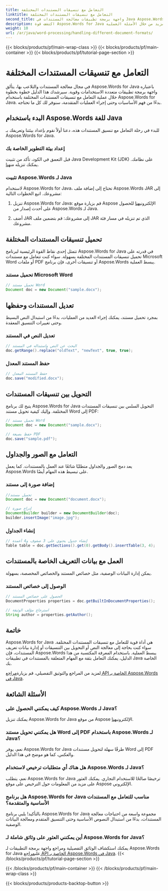```yaml
---
title: التعامل مع تنسيقات المستندات المختلفة
linktitle: التعامل مع تنسيقات المستندات المختلفة
second_title: واجهة برمجة تطبيقات معالجة المستندات في Java Aspose.Words
description: اكتشف قوة Aspose.Words for Java في التعامل مع تنسيقات المستندات المتنوعة. تعلّم تحرير النصوص والتحويلات والمزيد من خلال الأمثلة العملية.
weight: 10
url: /ar/java/word-processing/handling-different-document-formats/
---
```


{{< blocks/products/pf/main-wrap-class >}}
{{< blocks/products/pf/main-container >}}
{{< blocks/products/pf/tutorial-page-section >}}

# التعامل مع تنسيقات المستندات المختلفة


في مجال معالجة المستندات والتلاعب بها، يتألق Aspose.Words for Java باعتباره واجهة برمجة تطبيقات متعددة الاستخدامات وقوية. سيرشدك هذا الدليل خطوة بخطوة خلال عملية التعامل مع تنسيقات المستندات المختلفة باستخدام Aspose.Words for Java. بدءًا من فهم الأساسيات وحتى إجراء العمليات المتقدمة، سنوفر لك كل ما تحتاجه.

## البدء باستخدام Aspose.Words للغة Java

للبدء في رحلة التعامل مع تنسيق المستندات هذه، دعنا أولاً نقوم بإعداد بيئتنا وتعريفك بـ Aspose.Words for Java.

### إعداد بيئة التطوير الخاصة بك

 قبل التعمق في الكود، تأكد من تثبيت Java Development Kit (JDK) على نظامك. يمكنك تنزيله من[هنا](https://www.oracle.com/java/technologies/javase-downloads.html).

### تثبيت Aspose.Words لـ Java

لاستخدام Aspose.Words for Java، تحتاج إلى إضافة ملف Aspose.Words JAR إلى مشروعك. اتبع الخطوات التالية:

1.  تنزيل Aspose.Words for Java: قم بزيارة موقع Aspose الإلكتروني[هنا](https://releases.aspose.com/words/java/) للحصول على أحدث إصدار من Aspose.Words لـ Java.

2. أضف JAR إلى مشروعك: قم بتضمين ملف JAR الذي تم تنزيله في مسار فئة مشروعك.

## تحميل تنسيقات المستندات المختلفة

تتمثل إحدى نقاط القوة الرئيسية لبرنامج Aspose.Words for Java في قدرته على تحميل تنسيقات المستندات المختلفة بسهولة. سواء كنت تتعامل مع مستندات Microsoft Word أو ملفات PDF أو تنسيقات أخرى، فإن برنامج Aspose.Words يبسط العملية.

### تحميل مستند Microsoft Word

```java
// تحميل مستند Word
Document doc = new Document("sample.docx");
```

## تعديل المستندات وحفظها

بمجرد تحميل مستند، يمكنك إجراء العديد من العمليات، بدءًا من استبدال النص البسيط وحتى تغييرات التنسيق المعقدة.

### تعديل النص في المستند

```java
// البحث عن النص واستبداله في المستند
doc.getRange().replace("oldText", "newText", true, true);
```

### حفظ المستند المعدل

```java
// حفظ المستند المعدل
doc.save("modified.docx");
```

## التحويل بين تنسيقات المستندات

يتيح لك برنامج Aspose.Words for Java التحويل السلس بين تنسيقات المستندات المختلفة. وإليك كيفية تحويل مستند Word إلى PDF:

```java
// تحميل مستند Word
Document doc = new Document("sample.docx");

// حفظ بصيغة PDF
doc.save("sample.pdf");
```

## التعامل مع الصور والجداول

يعد دمج الصور والجداول متطلبًا شائعًا عند العمل بالمستندات. كما يعمل Aspose.Words على تبسيط هذه المهام أيضًا.

### إضافة صورة إلى مستند

```java
//تحميل مستند
Document doc = new Document("document.docx");

// إدراج صورة
DocumentBuilder builder = new DocumentBuilder(doc);
builder.insertImage("image.jpg");
```

### إنشاء الجداول

```java
// إنشاء جدول يحتوي على 3 صفوف و4 أعمدة
Table table = doc.getSections().get(0).getBody().insertTable(3, 4);
```

## العمل مع بيانات التعريف الخاصة بالمستندات

يمكن إدارة البيانات الوصفية، مثل خصائص المستند والخصائص المخصصة، بسهولة.

### الوصول إلى خصائص المستند

```java
// الحصول على خصائص المستند
DocumentProperties properties = doc.getBuiltInDocumentProperties();

// استرجاع مؤلف الوثيقة
String author = properties.getAuthor();
```

## خاتمة

Aspose.Words for Java هي أداة قوية للتعامل مع تنسيقات المستندات المختلفة. سواء كنت بحاجة إلى معالجة النص أو التحويل بين التنسيقات أو إدارة بيانات تعريف المستندات، فإن Aspose.Words يبسط العملية. باستخدام المعرفة المكتسبة من هذا الدليل، يمكنك التعامل بثقة مع المهام المتعلقة بالمستندات في تطبيقات Java الخاصة بك.

 لمزيد من المراجع والتوثيق التفصيلي، قم بزيارة[مراجع API الخاصة بـ Aspose.Words في Java](https://reference.aspose.com/words/java/).

## الأسئلة الشائعة

### كيف يمكنني الحصول على Aspose.Words لـ Java؟

 يمكنك تنزيل Aspose.Words for Java من موقع Aspose الإلكتروني[هنا](https://releases.aspose.com/words/java/).

### هل يمكنني تحويل مستند Word إلى PDF باستخدام Aspose.Words لـ Java؟

نعم، يوفر Aspose.Words for Java طرقًا سهلة لتحويل مستندات Word إلى PDF والعكس، كما هو موضح في هذا الدليل.

### هل هناك أي متطلبات ترخيص لاستخدام Aspose.Words لـ Java؟

نعم، يتطلب Aspose.Words for Java ترخيصًا صالحًا للاستخدام التجاري. يمكنك العثور على مزيد من المعلومات حول الترخيص على موقع Aspose الإلكتروني.

### هل برنامج Aspose.Words for Java مناسب للتعامل مع المستندات الأساسية والمتقدمة؟

بالتأكيد! يلبي برنامج Aspose.Words for Java مجموعة واسعة من احتياجات معالجة المستندات، بدءًا من استبدال النصوص الأساسية وحتى التنسيق المتقدم ومعالجة البيانات الوصفية.

### أين يمكنني العثور على وثائق شاملة لـ Aspose.Words for Java؟

 يمكنك استكشاف الوثائق التفصيلية ومراجع واجهة برمجة التطبيقات لـ Aspose.Words for Java على[مراجع API الخاصة بـ Aspose.Words في Java](https://reference.aspose.com/words/java/).
{{< /blocks/products/pf/tutorial-page-section >}}

{{< /blocks/products/pf/main-container >}}
{{< /blocks/products/pf/main-wrap-class >}}

{{< blocks/products/products-backtop-button >}}
